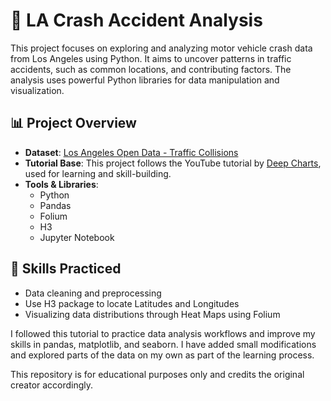 # 🚗 LA Crash Accident Analysis

This project focuses on exploring and analyzing motor vehicle crash data from Los Angeles using Python. It aims to uncover patterns in traffic accidents, such as common locations, and contributing factors. The analysis uses powerful Python libraries for data manipulation and visualization.

## 📊 Project Overview

- **Dataset**: [Los Angeles Open Data - Traffic Collisions](https://data.lacity.org/Public-Safety/Traffic-Accidents-by-date/2mzm-av8t)
- **Tutorial Base**: This project follows the YouTube tutorial by [Deep Charts](https://www.youtube.com/watch?v=I9mt37nd2kg&t=2s), used for learning and skill-building.
- **Tools & Libraries**:
  - Python
  - Pandas
  - Folium
  - H3
  - Jupyter Notebook

## 🧠 Skills Practiced

- Data cleaning and preprocessing
- Use H3 package to locate Latitudes and Longitudes
- Visualizing data distributions through Heat Maps using Folium

I followed this tutorial to practice data analysis workflows and improve my skills in pandas, matplotlib, and seaborn. I have added small modifications and explored parts of the data on my own as part of the learning process.

This repository is for educational purposes only and credits the original creator accordingly.
